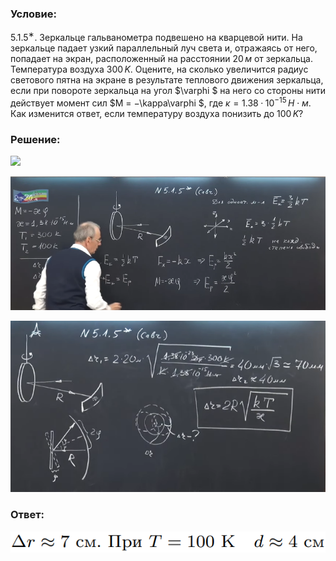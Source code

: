 ###  Условие: 

$5.1.5^{∗}.$ Зеркальце гальванометра подвешено на кварцевой нити. На зеркальце падает узкий параллельный луч света и, отражаясь от него, попадает на экран, расположенный на расстоянии $20\,м$ от зеркальца. Температура воздуха $300\,K$. Оцените, на сколько увеличится радиус светового пятна на экране в результате теплового движения зеркальца, если при повороте зеркальца на угол $\varphi $ на него со стороны нити действует момент сил $M = −\kappa\varphi $, где $\kappa = 1.38 · 10^{−15} \, Н \cdot м$. Как изменится ответ, если температуру воздуха понизить до $100\,K$? 

###  Решение: 

![](https://www.youtube.com/embed/qz_mUDzHpgs) 

![|874x371, 67%](../../img/5.1.5/01.png) 

![|626x341, 67%](../../img/5.1.5/02.png) 

###  Ответ: 

![|554x38, 67%](../../img/5.1.5/ans.png) 
